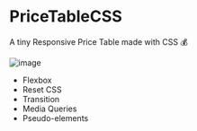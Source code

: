# PriceTableCSS
A tiny Responsive Price Table made with CSS 💰

![image](https://user-images.githubusercontent.com/67615630/138317047-6cec4321-4307-431f-b5cc-96ef9634a94d.png)

* Flexbox
* Reset CSS
* Transition
* Media Queries
* Pseudo-elements

